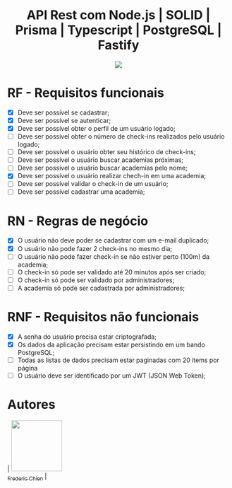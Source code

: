 <h1 align="center"> API Rest com Node.js | SOLID | Prisma | Typescript | PostgreSQL | Fastify</h1>

<p align="center">
<img loading="lazy" src="http://img.shields.io/static/v1?label=STATUS&message=EM%20DESENVOLVIMENTO&color=GREEN&style=for-the-badge"/>
</p>


# RF - Requisitos funcionais

- [x] Deve ser possível se cadastrar;
- [x] Deve ser possível se autenticar;
- [x] Deve ser possível obter o perfil de um usuário logado;
- [ ] Deve ser possível obter o número de check-ins realizados pelo usuário logado;
- [ ] Deve ser possível o usuário obter seu histórico de check-ins;
- [ ] Deve ser possível o usuário buscar academias próximas;
- [ ] Deve ser possível o usuário buscar academias pelo nome;
- [x] Deve ser possível o usuário realizar chech-in em uma academia;
- [ ] Deve ser possível validar o check-in de um usuário;
- [ ] Deve ser possível cadastrar uma academia;

# RN - Regras de negócio

- [x] O usuário não deve poder se cadastrar com um e-mail duplicado;
- [x] O usuário não pode fazer 2 check-ins no mesmo dia;
- [ ] O usuário não pode fazer check-in se não estiver perto (100m) da academia;
- [ ] O check-in só pode ser validado até 20 minutos após ser criado;
- [ ] O check-in só pode ser validado por administradores;
- [ ] A academia só pode ser cadastrada por administradores;

# RNF - Requisitos não funcionais

- [x] A senha do usuário precisa estar criptografada;
- [x] Os dados da aplicação precisam estar persistindo em um bando PostgreSQL;
- [ ] Todas as listas de dados precisam estar paginadas com 20 items por página
- [ ] O usuário deve ser identificado por um JWT (JSON Web Token);

# Autores

| [<img loading="lazy" src="https://avatars.githubusercontent.com/u/2467690?v=4" width=115><br><sub>Frederic Chien</sub>](https://github.com/fredchien) |